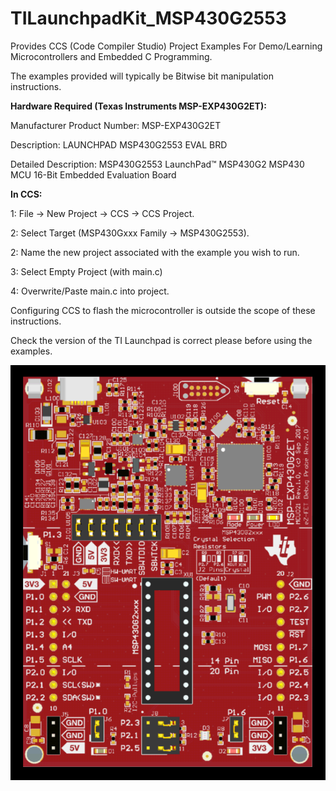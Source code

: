 # TILaunchpadKit_MSP430G2553
Provides CCS (Code Compiler Studio) Project Examples For Demo/Learning Microcontrollers and Embedded C Programming. 

The examples provided will typically be Bitwise bit manipulation instructions.


**Hardware Required (Texas Instruments MSP-EXP430G2ET):**

Manufacturer Product Number: MSP-EXP430G2ET

Description: LAUNCHPAD MSP430G2553 EVAL BRD

Detailed Description: MSP430G2553 LaunchPad™ MSP430G2 MSP430 MCU 16-Bit Embedded Evaluation Board



**In CCS:**

1: File -> New Project -> CCS -> CCS Project.

2: Select Target (MSP430Gxxx Family -> MSP430G2553).

2: Name the new project associated with the example you wish to run.

3: Select Empty Project (with main.c)

4: Overwrite/Paste main.c into project.

Configuring CCS to flash the microcontroller is outside the scope of these instructions.


Check the version of the TI Launchpad is correct please before using the examples.

![plot](./Images/TILaunchpad.png)
